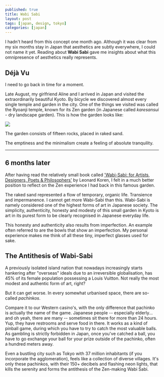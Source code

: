 ```yaml
---
published: true
title: Wabi Sabi
layout: post
tags: [japan, design, tokyo]
categories: [japan]
---
```

I hadn't heard from this concept one month ago. Although it was clear from my six months stay in Japan that aesthetics are subtly everywhere, I could not name it yet. Reading about **Wabi Sabi** gave me insights about what this omnipresence of aesthetics really represents.

## Déjà Vu 

I need to go back in time for a moment.

Late August, my girlfriend Aline and I arrived in Japan and visited the extraordinarily beautiful Kyoto. By bicycle we discovered almost every single temple and garden in the city. One of the things we visited was called the Ryoanji temple, known for its Zen garden (in Japanese called *karesansui* - dry landscape garden). This is how the garden looks like:

![](http://img.timeinc.net/time/photoessays/2011/travel_kyoto/03_ryoanji.jpg)

The garden consists of fifteen rocks, placed in raked sand. 

The emptiness and the minimalism create a feeling of absolute tranquility. 







_______________
## 6 months later

After having read the relatively small book called ['Wabi-Sabi: for Artists, Designers, Poets & Philosophers'](https://www.goodreads.com/book/show/42190.Wabi_Sabi) by Leonard Koren, I felt in a much better position to reflect on the Zen experience I had back in this famous garden. 

The raked sand represented a flow of temporary, organic life. Transience and impermanence. I cannot get more Wabi-Sabi than this. Wabi-Sabi is namely considered one of the highest forms of art in Japanese society. The simplicity, authenticity, honesty and modesty of this small garden in Kyoto is art in its purest form to be clearly recognised in Japanese everyday life.

This honesty and authenticity also results from imperfection. An example often referred to are the bowls that show an imperfection. My personal experience makes me think of all these tiny, imperfect glasses used for sake. 

[](https://img1.etsystatic.com/047/0/9941691/il_570xN.739959813_c67s.jpg)

## The Antithesis of Wabi-Sabi

A previously isolated island nation that nowadays increasingly starts hankering after "overseas" ideals due to an irreversible globalisation, has 45% of its female population possessing a Louis Vuitton. Not really the most modest and authentic form of art, right? 

But it can get worse. In every somewhat urbanised space, there are so-called *pachinkos*.

 [](http://ichef.bbci.co.uk/wwfeatures/624_351/images/live/p0/0x/ft/p00xftgs.jpg)

Compare it to our Western casino's, with the only difference that pachinko is actually the name of the game. Japanese people -- especially elderly... and oh yeah, there are many -- sometimes sit there for more than 24 hours. Yup, they have restrooms and serve food in there. It works as a kind of pinball game, during which you have to try to catch the most valuable balls. As gambling is strictly forbidden in Japan, once you've catched a ball, you have to go exchange your ball for your prize outside of the pachinko, often a hundred meters away. 

Even a bustling city such as Tokyo with 37 million inhabitants (if you incorporate the agglomeration), feels like a collection of diverse villages. It's only these pachinkos, with their 150+ decibels and flashing neon lights, that kills the serenity and forms the antithesis of the Zen-making Wabi Sabi.
